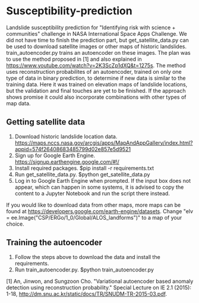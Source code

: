 # Susceptibility-prediction

Landslide susceptibility prediction for "Identifying risk with science + communities" challenge in NASA International Space Apps Challenge. We did not have time to finish the prediction part, but get_satellite_data.py can be used to download satellite images or other maps of historic landslides. train_autoencoder.py trains an autoencoder on these images. The plan was to use the method proposed in [1] and also explained in https://www.youtube.com/watch?v=2K3ScZp1dXQ&t=1275s. The method uses reconstruction probabilites of an autoencoder, trained on only one type of data in binary prediction, to determine if new data is similar to the training data. Here it was trained on elevation maps of landslide locations, but the validation and final touches are yet to be finished. If the approach shows promise it could also incorporate combinations with other types of map data.


## Getting satellite data
1. Download historic landslide location data. https://maps.nccs.nasa.gov/arcgis/apps/MapAndAppGallery/index.html?appid=574f26408683485799d02e857e5d9521
2. Sign up for Google Earth Engine. https://signup.earthengine.google.com/#!/
3. Install required packages. $pip install -r requirements.txt
4. Run get_satellite_data.py. $python get_satellite_data.py
5. Log in to Google Earth Engine when prompted. If the input box does not appear, which can happen in some systems, it is advised to copy the content to a Jupyter Notebook and run the script there instead.

If you would like to download data from other maps, more maps can be found at https://developers.google.com/earth-engine/datasets. Change "elv = ee.Image("CSP/ERGo/1_0/Global/ALOS_landforms")" to a map of your choice.

## Training the autoencoder
1. Follow the steps above to download the data and install the requirements.
2. Run train_autoencoder.py. $python train_autoencoder.py



[1] An, Jinwon, and Sungzoon Cho. "Variational autoencoder based anomaly detection using reconstruction probability." Special Lecture on IE 2.1 (2015): 1-18, http://dm.snu.ac.kr/static/docs/TR/SNUDM-TR-2015-03.pdf.
